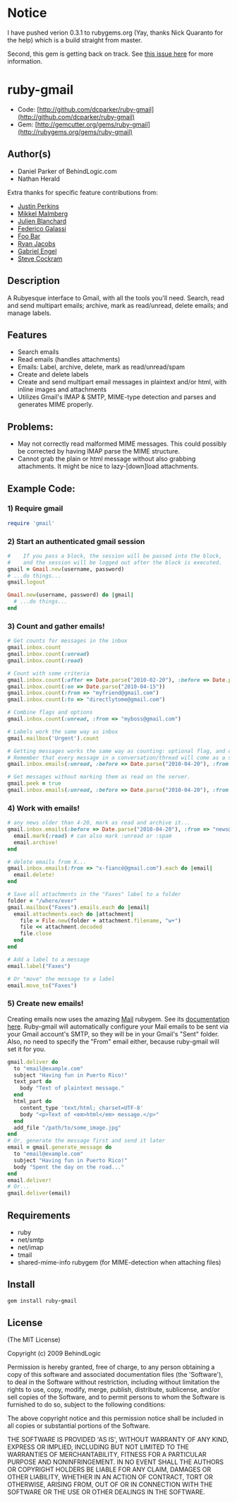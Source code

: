 # Notice

I have pushed verion 0.3.1 to rubygems.org (Yay, thanks Nick Quaranto for the help) which is a build straight from master.

Second, this gem is getting back on track. See [this issue here](https://github.com/dcparker/ruby-gmail/issues/58) for more information.

# ruby-gmail

* Code: [http://github.com/dcparker/ruby-gmail](http://github.com/dcparker/ruby-gmail)
* Gem: [http://gemcutter.org/gems/ruby-gmail](http://rubygems.org/gems/ruby-gmail)

## Author(s)

* Daniel Parker of BehindLogic.com
* Nathan Herald

Extra thanks for specific feature contributions from:

  * [Justin Perkins](https://github.com/justinperkins)
  * [Mikkel Malmberg](https://github.com/mikker)
  * [Julien Blanchard](https://github.com/julienXX)
  * [Federico Galassi](https://github.com/fgalassi)
  * [Foo Bar](https://github.com/strcmp)
  * [Ryan Jacobs](https://github.com/ryanmjacobs)
  * [Gabriel Engel](https://github.com/gabrielengel)
  * [Steve Cockram](https://github.com/scockram)

## Description

A Rubyesque interface to Gmail, with all the tools you'll need. Search, read and send multipart emails; archive, mark as read/unread, delete emails; and manage labels.

## Features

* Search emails
* Read emails (handles attachments)
* Emails: Label, archive, delete, mark as read/unread/spam
* Create and delete labels
* Create and send multipart email messages in plaintext and/or html, with inline images and attachments
* Utilizes Gmail's IMAP & SMTP, MIME-type detection and parses and generates MIME properly.

## Problems:

* May not correctly read malformed MIME messages. This could possibly be corrected by having IMAP parse the MIME structure.
* Cannot grab the plain or html message without also grabbing attachments. It might be nice to lazy-[down]load attachments.

## Example Code:

### 1) Require gmail

```ruby
require 'gmail'
```

### 2) Start an authenticated gmail session

```ruby
#    If you pass a block, the session will be passed into the block,
#    and the session will be logged out after the block is executed.
gmail = Gmail.new(username, password)
# ...do things...
gmail.logout

Gmail.new(username, password) do |gmail|
  # ...do things...
end
```

### 3) Count and gather emails!

```ruby
# Get counts for messages in the inbox
gmail.inbox.count
gmail.inbox.count(:unread)
gmail.inbox.count(:read)

# Count with some criteria
gmail.inbox.count(:after => Date.parse("2010-02-20"), :before => Date.parse("2010-03-20"))
gmail.inbox.count(:on => Date.parse("2010-04-15"))
gmail.inbox.count(:from => "myfriend@gmail.com")
gmail.inbox.count(:to => "directlytome@gmail.com")

# Combine flags and options
gmail.inbox.count(:unread, :from => "myboss@gmail.com")

# Labels work the same way as inbox
gmail.mailbox('Urgent').count

# Getting messages works the same way as counting: optional flag, and optional arguments
# Remember that every message in a conversation/thread will come as a separate message.
gmail.inbox.emails(:unread, :before => Date.parse("2010-04-20"), :from => "myboss@gmail.com")

# Get messages without marking them as read on the server.
gmail.peek = true
gmail.inbox.emails(:unread, :before => Date.parse("2010-04-20"), :from => "myboss@gmail.com")
```

### 4) Work with emails!

```ruby
# any news older than 4-20, mark as read and archive it...
gmail.inbox.emails(:before => Date.parse("2010-04-20"), :from => "news@nbcnews.com").each do |email|
  email.mark(:read) # can also mark :unread or :spam
  email.archive!
end

# delete emails from X...
gmail.inbox.emails(:from => "x-fiancé@gmail.com").each do |email|
  email.delete!
end

# Save all attachments in the "Faxes" label to a folder
folder = "/where/ever"
gmail.mailbox("Faxes").emails.each do |email|
  email.attachments.each do |attachment|
    file = File.new(folder + attachment.filename, "w+")
    file << attachment.decoded
    file.close
  end
end

# Add a label to a message
email.label("Faxes")

# Or "move" the message to a label
email.move_to("Faxes")
```

### 5) Create new emails!

Creating emails now uses the amazing [Mail](http://rubygems.org/gems/mail) rubygem. See its [documentation here](http://github.com/mikel/mail). Ruby-gmail will automatically configure your Mail emails to be sent via your Gmail account's SMTP, so they will be in your Gmail's "Sent" folder. Also, no need to specify the "From" email either, because ruby-gmail will set it for you.

```ruby
gmail.deliver do
  to "email@example.com"
  subject "Having fun in Puerto Rico!"
  text_part do
    body "Text of plaintext message."
  end
  html_part do
    content_type 'text/html; charset=UTF-8'
    body "<p>Text of <em>html</em> message.</p>"
  end
  add_file "/path/to/some_image.jpg"
end
# Or, generate the message first and send it later
email = gmail.generate_message do
  to "email@example.com"
  subject "Having fun in Puerto Rico!"
  body "Spent the day on the road..."
end
email.deliver!
# Or...
gmail.deliver(email)
```

## Requirements

* ruby
* net/smtp
* net/imap
* tmail
* shared-mime-info rubygem (for MIME-detection when attaching files)

## Install

```ruby
gem install ruby-gmail
```

## License

(The MIT License)

Copyright (c) 2009 BehindLogic

Permission is hereby granted, free of charge, to any person obtaining
a copy of this software and associated documentation files (the
'Software'), to deal in the Software without restriction, including
without limitation the rights to use, copy, modify, merge, publish,
distribute, sublicense, and/or sell copies of the Software, and to
permit persons to whom the Software is furnished to do so, subject to
the following conditions:

The above copyright notice and this permission notice shall be
included in all copies or substantial portions of the Software.

THE SOFTWARE IS PROVIDED 'AS IS', WITHOUT WARRANTY OF ANY KIND,
EXPRESS OR IMPLIED, INCLUDING BUT NOT LIMITED TO THE WARRANTIES OF
MERCHANTABILITY, FITNESS FOR A PARTICULAR PURPOSE AND NONINFRINGEMENT.
IN NO EVENT SHALL THE AUTHORS OR COPYRIGHT HOLDERS BE LIABLE FOR ANY
CLAIM, DAMAGES OR OTHER LIABILITY, WHETHER IN AN ACTION OF CONTRACT,
TORT OR OTHERWISE, ARISING FROM, OUT OF OR IN CONNECTION WITH THE
SOFTWARE OR THE USE OR OTHER DEALINGS IN THE SOFTWARE.
